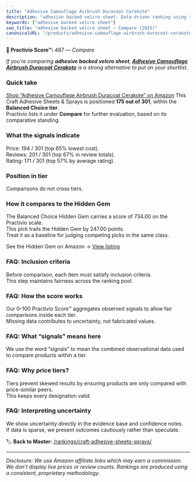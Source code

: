 ```yaml
---
title: "Adhesive Camouflage Airbrush Duracoat Cerakote"
description: "adhesive backed velcro sheet: Data-driven ranking using the Practivio Score™. Positioned by quality, value, demand, findability, momentum."
keywords: ["adhesive backed velcro sheet"]
seo_title: "adhesive backed velcro sheet — Compare (2025)"
canonicalURL: "/products/adhesive-camouflage-airbrush-duracoat-cerakote-B0745ZK422/"
---
```


**🛒 Practivio Score™:** 487 — _Compare_


*If you're comparing **adhesive backed velcro sheet**, **[Adhesive Camouflage Airbrush Duracoat Cerakote](https://www.amazon.com/dp/B0745ZK422?tag=practivio-20)** is a strong alternative to put on your shortlist.*
### Quick take
[Shop “Adhesive Camouflage Airbrush Duracoat Cerakote” on Amazon](https://www.amazon.com/dp/B0745ZK422?tag=practivio-20)
This Craft Adhesive Sheets & Sprays is positioned **175 out of 301**, within the **Balanced Choice tier**.  
Practivio lists it under **Compare** for further evaluation, based on its comparative standing.

### What the signals indicate
Price: 194 / 301 (top 65% lowest cost).  
Reviews: 201 / 301 (top 67% in review totals).  
Rating: 171 / 301 (top 57% by average rating).  

### Position in tier
Comparisons do not cross tiers.

### How it compares to the Hidden Gem
The Balanced Choice Hidden Gem carries a score of 734.00 on the Practivio scale.  
This pick trails the Hidden Gem by 247.00 points.  
Treat it as a baseline for judging competing picks in the same class.  

See the Hidden Gem on Amazon → [View listing](https://www.amazon.com/dp/B0000AZ735?tag=practivio-20)

### FAQ: Inclusion criteria
Before comparison, each item must satisfy inclusion criteria.  
This step maintains fairness across the ranking pool.

### FAQ: How the score works
Our 0–100 Practivio Score™ aggregates observed signals to allow fair comparisons inside each tier.  
Missing data contributes to uncertainty, not fabricated values.

### FAQ: What “signals” means here
We use the word “signals” to mean the combined observational data used to compare products within a tier.

### FAQ: Why price tiers?
Tiers prevent skewed results by ensuring products are only compared with price-similar peers.  
This keeps every designation valid.

### FAQ: Interpreting uncertainty
We show uncertainty directly in the evidence base and confidence notes.  
If data is sparse, we present outcomes cautiously rather than speculate.

<!-- Missing template for Compare/CompareWithinPriceClass -->


🏷️ **Back to Master:** [/rankings/craft-adhesive-sheets-sprays/](/rankings/craft-adhesive-sheets-sprays/)

---
_Disclosure: We use Amazon affiliate links which may earn a commission. We don’t display live prices or review counts. Rankings are produced using a consistent, proprietary methodology._

